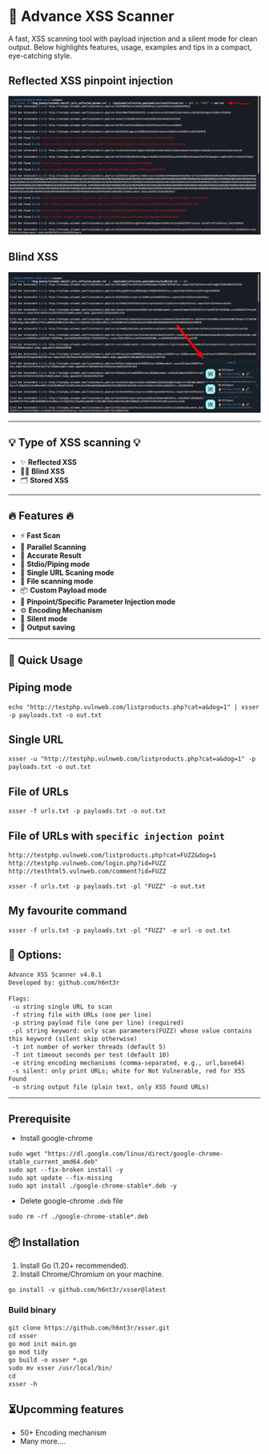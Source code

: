 # 🚀 Advance XSS Scanner

A fast, XSS scanning tool with payload injection and a silent mode for clean output. Below highlights features, usage, examples and tips in a compact, eye-catching style.
## Reflected XSS pinpoint injection
![Reflected XSS](rxss.jpeg)
## Blind XSS
![Blind XSS](bxss.jpeg)

---
## 💡 Type of XSS scanning 💡

* ✨ **Reflected XSS**
* 👨‍🦯 **Blind XSS**
* 🗂️ **Stored XSS**


---

## 🔥 Features 🔥

* ⚡️ **Fast Scan**
* 🔀 **Parallel Scanning**
* 🎯 **Accurate Result**
* 🚀 **Stdio/Piping mode**
* 🔗 **Single URL Scaning mode**
* 📂 **File scanning mode**
* 📦 **Custom Payload mode**
* 📌 **Pinpoint/Specific Parameter Injection mode**
* ⚙️ **Encoding Mechanism**
* 🤫 **Silent mode**
* 💾 **Output saving**

---

## 🚩 Quick Usage
## Piping mode
```
echo "http://testphp.vulnweb.com/listproducts.php?cat=a&dog=1" | xsser -p payloads.txt -o out.txt
```
## Single URL
```
xsser -u "http://testphp.vulnweb.com/listproducts.php?cat=a&dog=1" -p payloads.txt -o out.txt
```
## File of URLs
```
xsser -f urls.txt -p payloads.txt -o out.txt
```
## File of URLs with `specific injection point`
```
http://testphp.vulnweb.com/listproducts.php?cat=FUZZ&dog=1
http://testphp.vulnweb.com/login.php?id=FUZZ
http://testhtml5.vulnweb.com/comment?id=FUZZ
```
```
xsser -f urls.txt -p payloads.txt -pl "FUZZ" -o out.txt
```
## My favourite command
```
xsser -f urls.txt -p payloads.txt -pl "FUZZ" -e url -o out.txt
```

## 🧭 Options:

```
Advance XSS Scanner v4.0.1
Developed by: github.com/h6nt3r

Flags:
 -u string single URL to scan
 -f string file with URLs (one per line)
 -p string payload file (one per line) (required)
 -pl string keyword: only scan parameters(FUZZ) whose value contains this keyword (silent skip otherwise)
 -t int number of worker threads (default 5)
 -T int timeout seconds per test (default 10)
 -e string encoding mechanisms (comma-separated, e.g., url,base64)
 -s silent: only print URLs; white for Not Vulnerable, red for XSS Found
 -o string output file (plain text, only XSS found URLs)
```

---
## Prerequisite
* Install google-chrome
```
sudo wget "https://dl.google.com/linux/direct/google-chrome-stable_current_amd64.deb"
sudo apt --fix-broken install -y
sudo apt update --fix-missing
sudo apt install ./google-chrome-stable*.deb -y
```
* Delete google-chrome `.deb` file
```
sudo rm -rf ./google-chrome-stable*.deb
```
## 📦 Installation

1. Install Go (1.20+ recommended).
2. Install Chrome/Chromium on your machine.
```
go install -v github.com/h6nt3r/xsser@latest
```
### Build binary
```
git clone https://github.com/h6nt3r/xsser.git
cd xsser
go mod init main.go
go mod tidy
go build -o xsser *.go
sudo mv xsser /usr/local/bin/
cd
xsser -h
```

## ⏳Upcomming features

* 50+ Encoding mechanism
* Many more....
